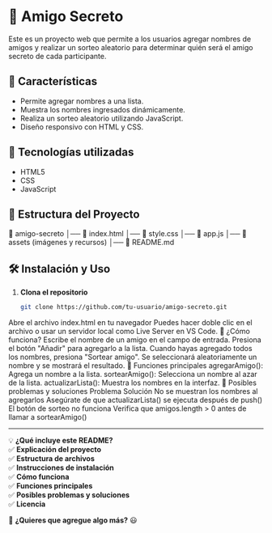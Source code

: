 # 🎁 Amigo Secreto

Este es un proyecto web que permite a los usuarios agregar nombres de amigos y realizar un sorteo aleatorio para determinar quién será el amigo secreto de cada participante.

## 📜 Características
- Permite agregar nombres a una lista.
- Muestra los nombres ingresados dinámicamente.
- Realiza un sorteo aleatorio utilizando JavaScript.
- Diseño responsivo con HTML y CSS.

## 🚀 Tecnologías utilizadas
- HTML5
- CSS
- JavaScript

## 📂 Estructura del Proyecto
📂 amigo-secreto │── 📄 index.html │── 📄 style.css │── 📄 app.js │── 📂 assets (imágenes y recursos) │── 📄 README.md

## 🛠️ Instalación y Uso
1. **Clona el repositorio**  
   ```sh
   git clone https://github.com/tu-usuario/amigo-secreto.git
Abre el archivo index.html en tu navegador
Puedes hacer doble clic en el archivo o usar un servidor local como Live Server en VS Code.
🎲 ¿Cómo funciona?
Escribe el nombre de un amigo en el campo de entrada.
Presiona el botón "Añadir" para agregarlo a la lista.
Cuando hayas agregado todos los nombres, presiona "Sortear amigo".
Se seleccionará aleatoriamente un nombre y se mostrará el resultado.
📌 Funciones principales
agregarAmigo(): Agrega un nombre a la lista.
sortearAmigo(): Selecciona un nombre al azar de la lista.
actualizarLista(): Muestra los nombres en la interfaz.
🐞 Posibles problemas y soluciones
Problema	Solución
No se muestran los nombres al agregarlos	Asegúrate de que actualizarLista() se ejecuta después de push()
El botón de sorteo no funciona	Verifica que amigos.length > 0 antes de llamar a sortearAmigo()

---

💡 **¿Qué incluye este README?**  
✅ **Explicación del proyecto**  
✅ **Estructura de archivos**  
✅ **Instrucciones de instalación**  
✅ **Cómo funciona**  
✅ **Funciones principales**  
✅ **Posibles problemas y soluciones**  
✅ **Licencia**  

🔹 **¿Quieres que agregue algo más?** 😃







